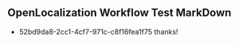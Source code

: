 ## OpenLocalization Workflow Test MarkDown
* 52bd9da8-2cc1-4cf7-971c-c8f16fea1f75 thanks!

<!--HONumber=Jul16_HO5-->



